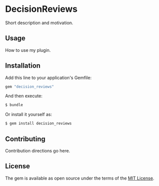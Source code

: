 # DecisionReviews
Short description and motivation.

## Usage
How to use my plugin.

## Installation
Add this line to your application's Gemfile:

```ruby
gem "decision_reviews"
```

And then execute:
```bash
$ bundle
```

Or install it yourself as:
```bash
$ gem install decision_reviews
```

## Contributing
Contribution directions go here.

## License
The gem is available as open source under the terms of the [MIT License](https://opensource.org/licenses/MIT).
